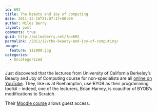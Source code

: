 ```yaml
---
id: 692
title: The beauty and joy of computing
date: 2011-12-16T21:07:17+00:00
author: Miles Berry
layout: post 
comments: true
guid: http://milesberry.net/?p=692
permalink: /2011/12/the-beauty-and-joy-of-computing/
image:
  feature: 111009.jpg
categories:
  - Uncategorized
---
```

Just discovered that the lectures from University of California Berkeley&#8217;s Beauty and Joy of Computing course for non-specialists are all [online on YouTube](http://www.youtube.com/playlist?list=PLECBD29A17AAF6EF9&feature=plcp). They, like us at Roehampton, use BYOB as their programming toolkit &#8211; indeed, one of the lecturers, Brian Harvey, is coauthor of BYOB&#8217;s modifications to Scratch.

Their [Moodle course](http://sage.cs.berkeley.edu/course/view.php?id=21) allows guest access.